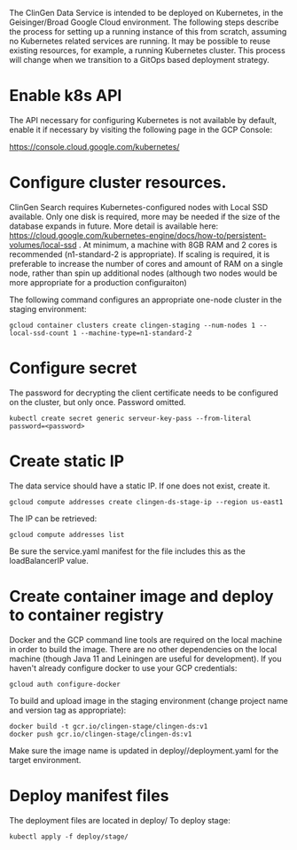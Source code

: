 The ClinGen Data Service is intended to be deployed on Kubernetes, in the Geisinger/Broad Google Cloud environment. The following steps describe the process for setting up a running instance of this from scratch, assuming no Kubernetes related services are running. It may be possible to reuse existing resources, for example, a running Kubernetes cluster. This process will change when we transition to a GitOps based deployment strategy.


# Enable k8s API

The API necessary for configuring Kubernetes is not available by default, enable it if necessary by visiting the following page in the GCP Console:

https://console.cloud.google.com/kubernetes/


# Configure cluster resources.

ClinGen Search requires Kubernetes-configured nodes with Local SSD available. Only one disk is required, more may be needed if the size of the database expands in future. More detail is available here: https://cloud.google.com/kubernetes-engine/docs/how-to/persistent-volumes/local-ssd . At minimum, a machine with 8GB RAM and 2 cores is recommended (n1-standard-2 is appropriate). If scaling is required, it is preferable to increase the number of cores and amount of RAM on a single node, rather than spin up additional nodes (although two nodes would be more appropriate for a production configuraiton)

The following command configures an appropriate one-node cluster in the staging environment:

    gcloud container clusters create clingen-staging --num-nodes 1 --local-ssd-count 1 --machine-type=n1-standard-2

# Configure secret
        
The password for decrypting the client certificate needs to be configured on the cluster, but only once. Password omitted.
        
    kubectl create secret generic serveur-key-pass --from-literal password=<password>
    
# Create static IP

The data service should have a static IP. If one does not exist, create it.

    gcloud compute addresses create clingen-ds-stage-ip --region us-east1
    
The IP can be retrieved:

    gcloud compute addresses list
    
Be sure the service.yaml manifest for the file includes this as the loadBalancerIP value.

# Create container image and deploy to container registry

Docker and the GCP command line tools are required on the local machine in order to build the image. There are no other dependencies on the local machine (though Java 11 and Leiningen are useful for development). If you haven't already configure docker to use your GCP credentials:

    gcloud auth configure-docker

To build and upload image in the staging environment (change project name  and version tag as appropriate):

    docker build -t gcr.io/clingen-stage/clingen-ds:v1
    docker push gcr.io/clingen-stage/clingen-ds:v1
    
Make sure the image name is updated in deploy/<environment>/deployment.yaml for the target environment.

# Deploy manifest files

The deployment files are located in deploy/<environment> To deploy stage:

    kubectl apply -f deploy/stage/
    









